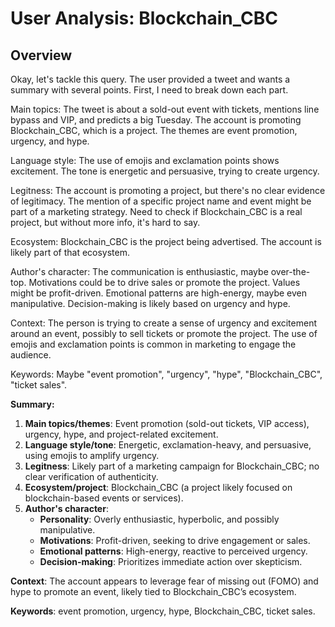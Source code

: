# User Analysis: Blockchain_CBC

## Overview

<think>
Okay, let's tackle this query. The user provided a tweet and wants a summary with several points. First, I need to break down each part.

Main topics: The tweet is about a sold-out event with tickets, mentions line bypass and VIP, and predicts a big Tuesday. The account is promoting Blockchain_CBC, which is a project. The themes are event promotion, urgency, and hype.

Language style: The use of emojis and exclamation points shows excitement. The tone is energetic and persuasive, trying to create urgency.

Legitness: The account is promoting a project, but there's no clear evidence of legitimacy. The mention of a specific project name and event might be part of a marketing strategy. Need to check if Blockchain_CBC is a real project, but without more info, it's hard to say.

Ecosystem: Blockchain_CBC is the project being advertised. The account is likely part of that ecosystem.

Author's character: The communication is enthusiastic, maybe over-the-top. Motivations could be to drive sales or promote the project. Values might be profit-driven. Emotional patterns are high-energy, maybe even manipulative. Decision-making is likely based on urgency and hype.

Context: The person is trying to create a sense of urgency and excitement around an event, possibly to sell tickets or promote the project. The use of emojis and exclamation points is common in marketing to engage the audience.

Keywords: Maybe "event promotion", "urgency", "hype", "Blockchain_CBC", "ticket sales".
</think>

**Summary:**  
1. **Main topics/themes**: Event promotion (sold-out tickets, VIP access), urgency, hype, and project-related excitement.  
2. **Language style/tone**: Energetic, exclamation-heavy, and persuasive, using emojis to amplify urgency.  
3. **Legitness**: Likely part of a marketing campaign for Blockchain_CBC; no clear verification of authenticity.  
4. **Ecosystem/project**: Blockchain_CBC (a project likely focused on blockchain-based events or services).  
5. **Author's character**:  
   - **Personality**: Overly enthusiastic, hyperbolic, and possibly manipulative.  
   - **Motivations**: Profit-driven, seeking to drive engagement or sales.  
   - **Emotional patterns**: High-energy, reactive to perceived urgency.  
   - **Decision-making**: Prioritizes immediate action over skepticism.  

**Context**: The account appears to leverage fear of missing out (FOMO) and hype to promote an event, likely tied to Blockchain_CBC’s ecosystem.  

**Keywords**: event promotion, urgency, hype, Blockchain_CBC, ticket sales.